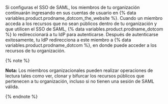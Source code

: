 Si configuras el SSO de SAML, los miembros de tu organización continuarán ingresando en sus cuentas de usuario en {% data variables.product.prodname_dotcom_the_website %}. Cuando un miembro acceda a los recursos que no sean públicos dentro de tu organización y que utilicen el SSO de SAML, {% data variables.product.prodname_dotcom %} lo redireccionará a tu IdP para autenticarse. Después de autenticarse exitosamente, tu IdP redirecciona a este miembro a {% data variables.product.prodname_dotcom %}, en donde puede acceder a los recursos de tu organización.

{% note %}

**Nota:** Los miembros organizacionales pueden realizar operaciones de lectura tales como ver, clonar y bifurcar los recursos públicos que pertenecen a tu organización, incluso si no tienen una sesión de SAML válida.

{% endnote %}